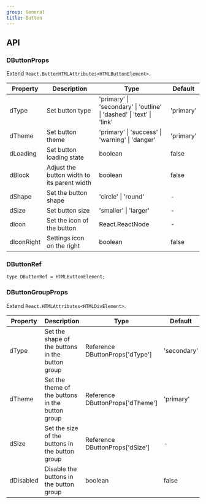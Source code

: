 ```yaml
---
group: General
title: Button
---
```


## API

### DButtonProps

Extend `React.ButtonHTMLAttributes<HTMLButtonElement>`.

<!-- prettier-ignore-start -->
| Property | Description | Type | Default | 
| --- | --- | --- | --- | 
| dType | Set button type | 'primary' \| 'secondary' \| 'outline' \| 'dashed' \| 'text' \| 'link' | 'primary' |
| dTheme | Set button theme | 'primary' \| 'success' \| 'warning' \| 'danger' | 'primary' |
| dLoading | Set button loading state | boolean | false |
| dBlock | Adjust the button width to its parent width | boolean | false |
| dShape | Set the button shape | 'circle' \| 'round' | - |
| dSize | Set button size | 'smaller' \| 'larger' | - |
| dIcon | Set the icon of the button | React.ReactNode | - |
| dIconRight | Settings icon on the right | boolean | false |
<!-- prettier-ignore-end -->

### DButtonRef

```tsx
type DButtonRef = HTMLButtonElement;
```

### DButtonGroupProps

Extend `React.HTMLAttributes<HTMLDivElement>`.

<!-- prettier-ignore-start -->
| Property | Description | Type | Default | 
| --- | --- | --- | --- | 
| dType | Set the shape of the buttons in the button group | Reference DButtonProps['dType'] | 'secondary' |
| dTheme | Set the theme of the buttons in the button group | Reference DButtonProps['dTheme'] | 'primary' |
| dSize | Set the size of the buttons in the button group | Reference DButtonProps['dSize'] | - |
| dDisabled | Disable the buttons in the button group | boolean | false |
<!-- prettier-ignore-end -->
